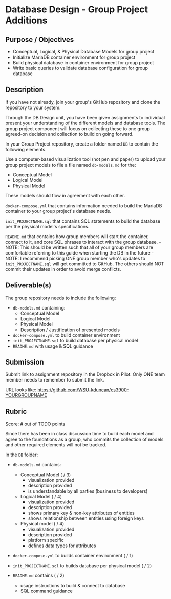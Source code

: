 # Database Design - Group Project Additions

## Purpose / Objectives

- Conceptual, Logical, & Physical Database Models for group project
- Initialize MariaDB container environment for group project
- Build physical database in container environment for group project
- Write basic queries to validate database configuration for group database

## Description

If you have not already, join your group's GitHub repository and clone the repository to your system.

Through the DB Design unit, you have been given assignments to individual present your understanding of the different models and database tools.  The group project component will focus on collecting these to one group-agreed-on decision and collection to build on going forward.

In your Group Project repository, create a folder named `DB` to contain the following elements.

Use a computer-based visualization tool (not pen and paper) to upload your group project models to file a file named `db-models.md` for the:
- Conceptual Model
- Logical Model
- Physical Model

These models should flow in agreement with each other.

`docker-compose.yml` that contains information needed to build the MariaDB container to your group project's database needs.

`init_PROJECTNAME.sql` that contains SQL statements to build the database per the physical model's specifications.

`README.md` that contains how group members will start the container, connect to it, and core SQL phrases to interact with the group database.
    - NOTE: This should be written such that all of your group members are comfortable referring to this guide when starting the DB in the future
    - NOTE: I recommend picking ONE group member who's updates to `init_PROJECTNAME.sql` will get committed to GitHub.  The others should NOT commit their updates in order to avoid merge conflicts.


## Deliverable(s)

The group repository needs to include the following:
- `db-models.md` containing:
    - Conceptual Model
    - Logical Model
    - Physical Model
    - Description / Justification of presented models
- `docker-compose.yml` to build container environment
- `init_PROJECTNAME.sql` to build database per physical model
- `README.md` with usage & SQL guidance

## Submission

Submit link to assignment repository in the Dropbox in Pilot.  Only ONE team member needs to remember to submit the link.

URL looks like: https://github.com/WSU-kduncan/cs3900-YOURGROUPNAME

## Rubric

Score: # out of TODO points

Since there has been in class discussion time to build each model and agree to the foundations as a group, who commits the collection of models and other required elements will not be tracked.

In the `DB` folder:

- `db-models.md` contains:
    - Conceptual Model ( / 3)
        - visualization provided
        - description provided
        - is understandable by all parties (business to developers)
    - Logical Model ( / 4)
        - visualization provided
        - description provided
        - shows primary key & non-key attributes of entities
        - shows relationship between entities using foreign keys
    - Physical model ( / 4)
        - visualization provided
        - description provided
        - platform specific
        - defines data types for attributes

- `docker-compose.yml` to builds container environment ( / 1)
- `init_PROJECTNAME.sql` to builds database per physical model ( / 2)
- `README.md` contains ( / 2)
    - usage instructions to build & connect to database
    - SQL command guidance



